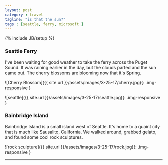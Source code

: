 ```yaml
---
layout: post
category : travel
tagline: "is that the sun?"
tags : [seattle, ferry, microsoft ]
---
```

{% include JB/setup %}

### Seattle Ferry

I've been waiting for good weather to take the ferry across the Puget Sound. It was raining earlier in the day, but the clouds parted and the sun came out. The cherry blossoms are blooming now that it's Spring.

![Cherry Blossom]({{ site.url }}/assets/images/3-25-17/cherry.jpg){: .img-responsive }

![seattle]({{ site.url }}/assets/images/3-25-17/seattle.jpg){: .img-responsive }

### Bainbridge Island

Bainbridge Island is a small island west of Seattle. It's home to a quaint city that is much like Sausalito, California. We walked around, grabbed gelato, and found some cool rock sculptures. 

![rock sculpture]({{ site.url }}/assets/images/3-25-17/rock.jpg){: .img-responsive }

---
